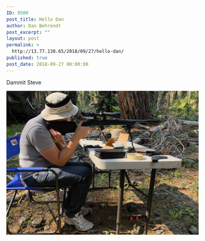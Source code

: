 ```yaml
---
ID: 9500
post_title: Hello Dan
author: Dan Behrendt
post_excerpt: ""
layout: post
permalink: >
  http://13.77.138.65/2018/09/27/hello-dan/
published: true
post_date: 2018-09-27 00:00:00
---
```

Dammit Steve


![Wait that's not Dan](https://github.com/sdzentner/blog_test/raw/master/pics/steve_shooting.jpg)